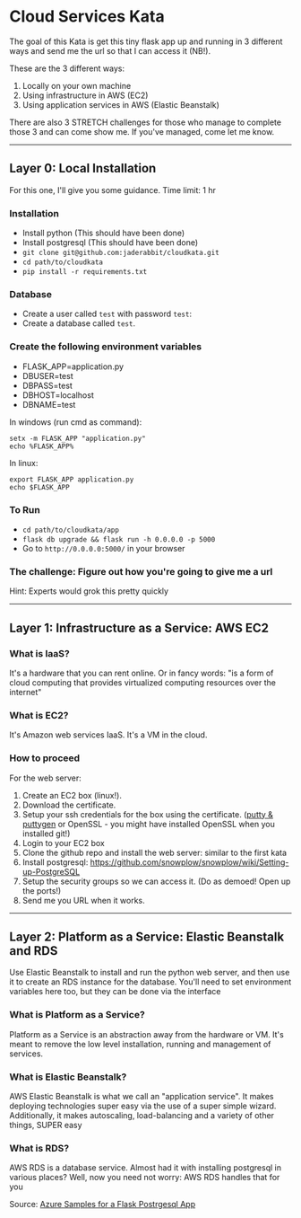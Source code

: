 # Cloud Services Kata


The goal of this Kata is get this tiny flask app up and running in 3 different ways and send me the url so that I can access it (NB!).

These are the 3 different ways: 
1. Locally on your own machine
2. Using infrastructure in AWS (EC2)
3. Using application services in AWS (Elastic Beanstalk)

There are also 3 STRETCH challenges for those who manage to complete those 3 and can come show me. If you've managed, come let me know. 

----------------------------------------------------

## Layer 0: Local Installation

For this one, I'll give you some guidance. 
Time limit: 1 hr

### Installation

- Install python (This should have been done)
- Install postgresql (This should have been done)
- `git clone git@github.com:jaderabbit/cloudkata.git` 
- `cd path/to/cloudkata`
- `pip install -r requirements.txt`


### Database

- Create a user called `test` with password `test`: 
- Create a database called `test`. 


### Create the following environment variables

- FLASK_APP=application.py
- DBUSER=test 
- DBPASS=test 
- DBHOST=localhost
- DBNAME=test

In windows (run cmd as command):
```
setx -m FLASK_APP "application.py"
echo %FLASK_APP%
```
In linux:
```
export FLASK_APP application.py
echo $FLASK_APP
```

### To Run 

- `cd path/to/cloudkata/app`
- `flask db upgrade && flask run -h 0.0.0.0 -p 5000`
- Go to `http://0.0.0.0:5000/` in your browser

### The challenge: Figure out how you're going to give me a url 

Hint: Experts would grok this pretty quickly

--------------------------


## Layer 1: Infrastructure as a Service: AWS EC2

### What is IaaS?

It's a hardware that you can rent online. Or in fancy words: "is a form of cloud computing that provides virtualized computing resources over the internet"

### What is EC2?

It's Amazon web services IaaS. It's a VM in the cloud.


### How to proceed

For the web server:

1. Create an EC2 box (linux!). 
2. Download the certificate. 
3. Setup your ssh credentials for the box using the certificate. ([putty & puttygen](https://docs.aws.amazon.com/AWSEC2/latest/UserGuide/putty.html) or OpenSSL - you might have installed OpenSSL when you installed git!)
4. Login to your EC2 box
5. Clone the github repo and install the web server: similar to the first kata
6. Install postgresql: https://github.com/snowplow/snowplow/wiki/Setting-up-PostgreSQL
7. Setup the security groups so we can access it. (Do as demoed! Open up the ports!)  
7. Send me you URL when it works.

----------------------------------------------------------------------------------------------------------------------------------


## Layer 2: Platform as a Service: Elastic Beanstalk and RDS

Use Elastic Beanstalk to install and run the python web server, and then use it to create an RDS instance for the database. You'll need to set environment variables here too, but they can be done via the interface

### What is Platform as a Service?

Platform as a Service is an abstraction away from the hardware or VM. It's meant to remove the low level installation, running and management of services. 


### What is Elastic Beanstalk?

AWS Elastic Beanstalk is what we call an "application service". It makes deploying technologies super easy via the use of a super simple wizard. Additionally, it makes autoscaling, load-balancing and a variety of other things, SUPER easy

### What is RDS?

AWS RDS is a database service. Almost had it with installing postgresql in various places? Well, now you need not worry: AWS RDS handles that for you


Source: [Azure Samples for a Flask Postrgesql App](https://github.com/Azure-Samples/flask-postgresql-app)
